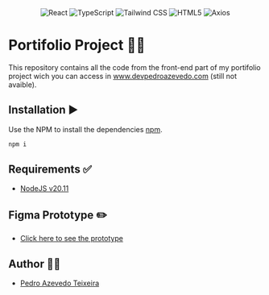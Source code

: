 <div align="center">
  <img alt="React" src="https://img.shields.io/badge/React-20232A?style=for-the-badge&logo=react&logoColor=61DAFB">
  <img alt="TypeScript" src="https://img.shields.io/badge/TypeScript-007ACC?style=for-the-badge&logo=typescript&logoColor=white">
  <img alt="Tailwind CSS" src="https://img.shields.io/badge/Tailwind_CSS-38B2AC?style=for-the-badge&logo=tailwind-css&logoColor=white">
  <img alt="HTML5" src="https://img.shields.io/badge/HTML5-E34F26?style=for-the-badge&logo=html5&logoColor=white">
  <img alt="Axios" src="https://img.shields.io/badge/axios-671ddf?&style=for-the-badge&logo=axios&logoColor=white">
</div>


# Portifolio Project 👨🏻

This repository contains all the code from the front-end part of my portifolio project wich you can access in www.devpedroazevedo.com (still not avaible).

## Installation ▶️

Use the NPM to install the dependencies [npm](https://www.npmjs.com/).

```bash
npm i
```

## Requirements ✅

- [NodeJS v20.11](https://nodejs.org/en/download/)

## Figma Prototype ✏️

- [Click here to see the prototype](https://www.figma.com/file/HyAOqLCNAFs4CCDkTeI0Fs/Portifolio?type=design&node-id=0%3A1&mode=design&t=mB5oU5jY6Sk5AXm5-1)


## Author 🧑‍💻

- [Pedro Azevedo Teixeira](https://github.com/pedro-azevedo3)